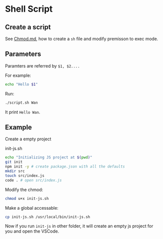 # Shell Script

## Create a script

See [Chmod.md](./Chmod.md), how to create a `sh` file and modify premisson to exec mode.

## Parameters

Paramters are referred by `$1, $2....`

For example:

```sh
echo "Hello $1"
```

Run:

```bash
./script.sh Wan
```

It print `Hello Wan`.

## Example

Create a empty project

init-js.sh

```sh
echo "Initializing JS project at $(pwd)"
git init
npm init -y # create package.json with all the defaults
mkdir src
touch src/index.js
code . # open src/index.js
```

Modify the chmod:

```bash
chmod u+x init-js.sh
```

Make a global accessable:

```bash
cp init-js.sh /usr/local/bin/init-js.sh
```

Now if you run `init-js` in other folder, it will create an empty js project for you and open the VSCode.
